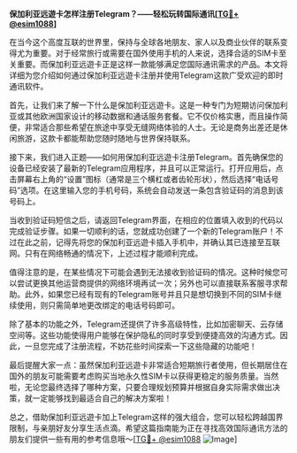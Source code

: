 **保加利亚远遊卡怎样注册Telegram？——轻松玩转国际通讯[[TG💪+ @esim1088](https://t.me/s/esim1088)]**

在当今这个高度互联的世界里，保持与全球各地朋友、家人以及商业伙伴的联系变得尤为重要。对于经常旅行或需要在国外使用手机的人来说，选择合适的SIM卡至关重要。而保加利亚远遊卡正是这样一款能够满足您国际通讯需求的产品。本文将详细为您介绍如何通过保加利亚远遊卡注册并使用Telegram这款广受欢迎的即时通讯软件。

首先，让我们来了解一下什么是保加利亚远遊卡。这是一种专门为短期访问保加利亚或其他欧洲国家设计的移动数据和通话服务套餐。它不仅价格实惠，而且操作简便，非常适合那些希望在旅途中享受无缝网络体验的人士。无论是商务出差还是休闲旅游，这款卡都能帮助您随时随地与世界保持联系。

接下来，我们进入正题——如何用保加利亚远遊卡注册Telegram。首先确保您的设备已经安装了最新的Telegram应用程序，并且可以正常运行。打开应用后，点击屏幕右上角的“设置”图标（通常是三个横杠或者齿轮形状），然后选择“电话号码”选项。在这里输入您的手机号码，系统会自动发送一条包含验证码的消息到该号码上。

当收到验证码短信之后，请返回Telegram界面，在相应的位置填入收到的代码以完成验证步骤。如果一切顺利的话，您就成功创建了一个新的Telegram账户！不过在此之前，记得先将您的保加利亚远遊卡插入手机中，并确认其已连接至互联网。只有在网络畅通的情况下，上述过程才能顺利完成。

值得注意的是，在某些情况下可能会遇到无法接收到验证码的情况。这种时候您可以尝试更换其他运营商提供的网络环境再试一次；另外也可以直接联系客服寻求帮助。此外，如果您已经有现有的Telegram账号并且只是想切换到不同的SIM卡继续使用，则只需简单地更改绑定的电话号码即可。

除了基本的功能之外，Telegram还提供了许多高级特性，比如加密聊天、云存储空间等。这些功能使得用户能够在保护隐私的同时享受到便捷高效的沟通方式。因此，一旦您完成了注册流程，不妨花些时间探索一下这些隐藏的功能吧！

最后提醒大家一点：虽然保加利亚远遊卡非常适合短期旅行者使用，但长期居住在国外的朋友可能需要考虑购买当地永久性SIM卡以获得更稳定的服务质量。当然啦，无论您最终选择了哪种方案，只要合理规划预算并根据自身实际需求做出决策，就一定能够找到最适合自己的解决方案啦！

总之，借助保加利亚远遊卡加上Telegram这样的强大组合，您可以轻松跨越国界限制，与亲朋好友分享生活点滴。希望这篇指南能为正在寻找高效国际通讯方法的朋友们提供一些有用的参考信息哦～[[TG💪+ @esim1088](https://t.me/s/esim1088) ![Image](https://i.postimg.cc/4NQfJmqS/Snipaste-2025-05-13-00-14-12.png)]